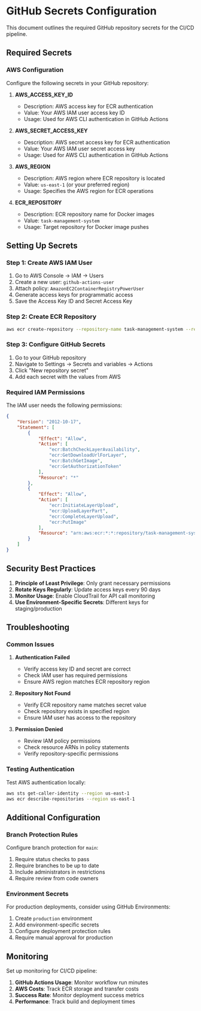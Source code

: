 # GitHub Secrets Configuration

This document outlines the required GitHub repository secrets for the CI/CD pipeline.

## Required Secrets

### AWS Configuration

Configure the following secrets in your GitHub repository:

1. **AWS_ACCESS_KEY_ID**
   - Description: AWS access key for ECR authentication
   - Value: Your AWS IAM user access key ID
   - Usage: Used for AWS CLI authentication in GitHub Actions

2. **AWS_SECRET_ACCESS_KEY**
   - Description: AWS secret access key for ECR authentication
   - Value: Your AWS IAM user secret access key
   - Usage: Used for AWS CLI authentication in GitHub Actions

3. **AWS_REGION**
   - Description: AWS region where ECR repository is located
   - Value: `us-east-1` (or your preferred region)
   - Usage: Specifies the AWS region for ECR operations

4. **ECR_REPOSITORY**
   - Description: ECR repository name for Docker images
   - Value: `task-management-system`
   - Usage: Target repository for Docker image pushes

## Setting Up Secrets

### Step 1: Create AWS IAM User

1. Go to AWS Console → IAM → Users
2. Create a new user: `github-actions-user`
3. Attach policy: `AmazonEC2ContainerRegistryPowerUser`
4. Generate access keys for programmatic access
5. Save the Access Key ID and Secret Access Key

### Step 2: Create ECR Repository

```bash
aws ecr create-repository --repository-name task-management-system --region us-east-1
```

### Step 3: Configure GitHub Secrets

1. Go to your GitHub repository
2. Navigate to Settings → Secrets and variables → Actions
3. Click "New repository secret"
4. Add each secret with the values from AWS

### Required IAM Permissions

The IAM user needs the following permissions:

```json
{
    "Version": "2012-10-17",
    "Statement": [
        {
            "Effect": "Allow",
            "Action": [
                "ecr:BatchCheckLayerAvailability",
                "ecr:GetDownloadUrlForLayer",
                "ecr:BatchGetImage",
                "ecr:GetAuthorizationToken"
            ],
            "Resource": "*"
        },
        {
            "Effect": "Allow",
            "Action": [
                "ecr:InitiateLayerUpload",
                "ecr:UploadLayerPart",
                "ecr:CompleteLayerUpload",
                "ecr:PutImage"
            ],
            "Resource": "arn:aws:ecr:*:*:repository/task-management-system"
        }
    ]
}
```

## Security Best Practices

1. **Principle of Least Privilege**: Only grant necessary permissions
2. **Rotate Keys Regularly**: Update access keys every 90 days
3. **Monitor Usage**: Enable CloudTrail for API call monitoring
4. **Use Environment-Specific Secrets**: Different keys for staging/production

## Troubleshooting

### Common Issues

1. **Authentication Failed**
   - Verify access key ID and secret are correct
   - Check IAM user has required permissions
   - Ensure AWS region matches ECR repository region

2. **Repository Not Found**
   - Verify ECR repository name matches secret value
   - Check repository exists in specified region
   - Ensure IAM user has access to the repository

3. **Permission Denied**
   - Review IAM policy permissions
   - Check resource ARNs in policy statements
   - Verify repository-specific permissions

### Testing Authentication

Test AWS authentication locally:

```bash
aws sts get-caller-identity --region us-east-1
aws ecr describe-repositories --region us-east-1
```

## Additional Configuration

### Branch Protection Rules

Configure branch protection for `main`:

1. Require status checks to pass
2. Require branches to be up to date
3. Include administrators in restrictions
4. Require review from code owners

### Environment Secrets

For production deployments, consider using GitHub Environments:

1. Create `production` environment
2. Add environment-specific secrets
3. Configure deployment protection rules
4. Require manual approval for production

## Monitoring

Set up monitoring for CI/CD pipeline:

1. **GitHub Actions Usage**: Monitor workflow run minutes
2. **AWS Costs**: Track ECR storage and transfer costs
3. **Success Rate**: Monitor deployment success metrics
4. **Performance**: Track build and deployment times
